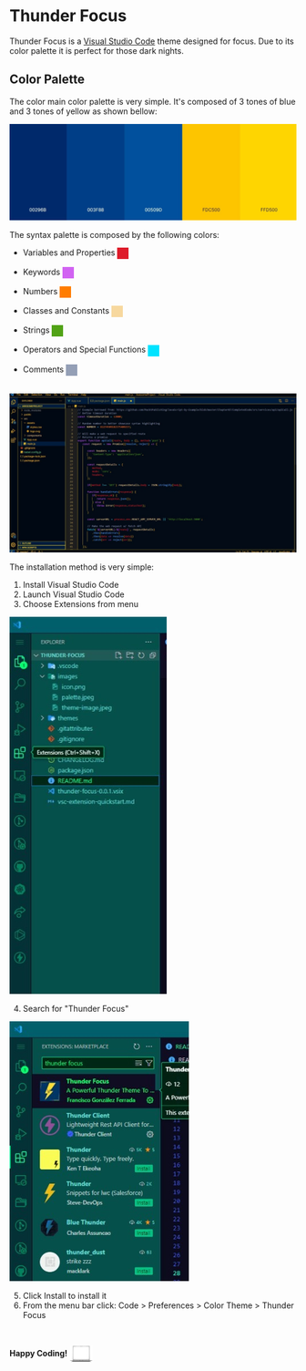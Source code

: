 # Thunder Focus

Thunder Focus is a [Visual Studio Code](https://code.visualstudio.com) theme designed for focus. Due to its color palette it is perfect for those dark nights.

## Color Palette

The color main color palette is very simple. It's composed of 3 tones of blue and 3 tones of yellow as shown bellow:

<img src="https://raw.githubusercontent.com/REPTaiLE/Thunder-Focus/main/thunder-focus/images/palette.jpeg">

<br />

The syntax palette is composed by the following colors:

* Variables and Properties <img align="center" src="https://raw.githubusercontent.com/REPTaiLE/Thunder-Focus/main/thunder-focus/images/red.png" width="20px" height="20px" alt="Color Red">

* Keywords <img align="center" src="https://raw.githubusercontent.com/REPTaiLE/Thunder-Focus/main/thunder-focus/images/violet.png" width="20px" height="20px" alt="Color Violet">

* Numbers <img align="center" src="https://raw.githubusercontent.com/REPTaiLE/Thunder-Focus/main/thunder-focus/images/orange.png" width="20px" height="20px" alt="Color Orange">

* Classes and Constants <img align="center" src="https://raw.githubusercontent.com/REPTaiLE/Thunder-Focus/main/thunder-focus/images/creme.png" width="20px" height="20px" alt="Color Creme">

* Strings <img align="center" src="https://raw.githubusercontent.com/REPTaiLE/Thunder-Focus/main/thunder-focus/images/green.png" width="20px" height="20px" alt="Color Green">

* Operators and Special Functions <img align="center" src="https://raw.githubusercontent.com/REPTaiLE/Thunder-Focus/main/thunder-focus/images/sky-blue.png" width="20px" height="20px" alt="Color Sky Blue">

* Comments <img align="center" src="https://raw.githubusercontent.com/REPTaiLE/Thunder-Focus/main/thunder-focus/images/grey.png" width="20px" height="20px" alt="Color Grey">

<br />

<img src="https://raw.githubusercontent.com/REPTaiLE/Thunder-Focus/main/thunder-focus/images/theme-image.jpeg">

<br />

The installation method is very simple:

1. Install Visual Studio Code
2. Launch Visual Studio Code
3. Choose Extensions from menu

<img src="https://raw.githubusercontent.com/REPTaiLE/Thunder-Focus/main/thunder-focus/images/extensions.jpeg">

4. Search for "Thunder Focus"

<img src="https://raw.githubusercontent.com/REPTaiLE/Thunder-Focus/main/thunder-focus/images/marketplace.jpeg">

5. Click Install to install it
6. From the menu bar click: Code > Preferences > Color Theme > Thunder Focus

<br />

**Happy Coding!** <img src="https://raw.githubusercontent.com/REPTaiLE/Thunder-Focus/main/thunder-focus/images/white-laptop.png" alt="White Laptop" width="40px" height="30px" align="center">
